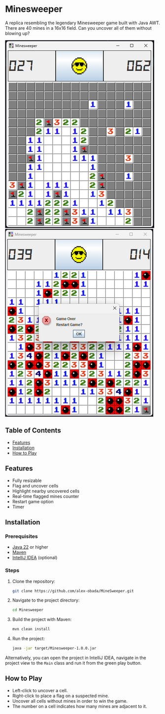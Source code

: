 # Minesweeper

A replica resembling the legendary Minesweeper game built with Java AWT. There are 40 mines in a 16x16 field. Can you uncover all of them without blowing up?

![Gameplay Screenshot](images/playing.png) 
![Game Over Screenshot](images/game-over.png)

## Table of Contents
- [Features](#features)
- [Installation](#installation)
- [How to Play](#how-to-play)

## Features
- Fully resizable 
- Flag and uncover cells
- Highlight nearby uncovered cells
- Real-time flagged mines counter
- Restart game option
- Timer

## Installation

### Prerequisites
- [Java 22](https://www.oracle.com/java/technologies/downloads/) or higher
- [Maven](https://maven.apache.org/download.cgi)
- [IntelliJ IDEA](https://www.jetbrains.com/idea/download/) (optional)

### Steps
1. Clone the repository:
    ```bash
    git clone https://github.com/alex-obada/MineSweeper.git
    ```
2. Navigate to the project directory:
    ```bash
    cd Minesweeper
    ```
3. Build the project with Maven:
    ```bash
    mvn clean install
    ```
4. Run the project:
    ```bash
    java -jar target/Minesweeper-1.0.0.jar
    ```
Alternatively, you can open the project in IntelliJ IDEA, navigate in the project view to the ```Main``` class and run it from the green play button.

## How to Play
- Left-click to uncover a cell.
- Right-click to place a flag on a suspected mine.
- Uncover all cells without mines in order to win the game.
- The number on a cell indicates how many mines are adjacent to it.

